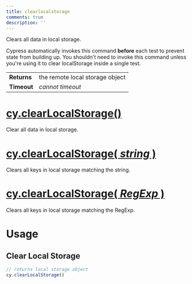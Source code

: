 ```yaml
---
title: clearlocalstorage
comments: true
description: ''
---
```


Clears all data in local storage.

Cypress automatically invokes this command **before** each test to prevent state from building up. You shouldn't need to invoke this command unless you're using it to clear localStorage inside a single test.

| | |
|--- | --- |
| **Returns** | the remote local storage object |
| **Timeout** | *cannot timeout* |

# [cy.clearLocalStorage()](#section-usage)

Clear all data in local storage.

# [cy.clearLocalStorage( *string* )](#section-usage)

Clears all keys in local storage matching the string.

# [cy.clearLocalStorage( *RegExp* )](#section-usage)

Clears all keys in local storage matching the RegExp.

# Usage

## Clear Local Storage

```javascript
// returns local storage object
cy.clearLocalStorage()
```
